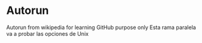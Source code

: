 # Autorun
Autorun from wikipedia for learning GitHub purpose only
Esta rama paralela va a probar las opciones de Unix
 